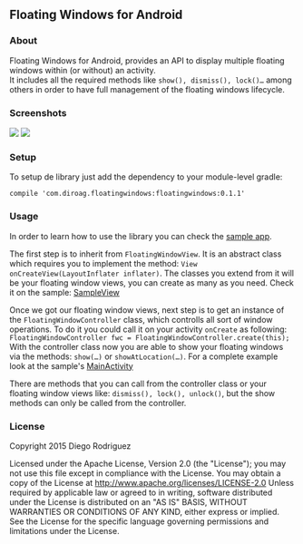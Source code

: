 Floating Windows for Android
----------------------------

### About

Floating Windows for Android, provides an API to display multiple
floating windows within (or without) an activity.  
 It includes all the required methods like `show(), dismiss(), lock()…`
among others in order to have full management of the floating windows
lifecycle.

### Screenshots

![](https://github.com/diegoRodriguezAguila/FloatingWindows/tree/master/screenshots/screenshot-1.png)
![](https://github.com/diegoRodriguezAguila/FloatingWindows/tree/master/screenshots/screenshot-2.png)

### Setup

To setup de library just add the dependency to your module-level gradle:

`compile 'com.diroag.floatingwindows:floatingwindows:0.1.1'`

### Usage

In order to learn how to use the library you can check the [sample
app](https://github.com/diegoRodriguezAguila/FloatingWindows/tree/master/sample).  

The first step is to inherit from `FloatingWindowView`. It is an
abstract class which requires you to implement the method:
`View onCreateView(LayoutInflater inflater)`.
 The classes you extend from it will be your floating window views, you
can create as many as you need. Check it on the sample:
[SampleView](https://github.com/diegoRodriguezAguila/FloatingWindows/blob/master/sample/src/main/java/com/diroag/floatingwindows/sample/floating/SampleView.java)

Once we got our floating window views, next step is to get an instance
of the `FloatingWindowController` class, which controlls all sort of
window operations.
 To do it you could call it on your activity `onCreate` as following:
`FloatingWindowController fwc = FloatingWindowController.create(this);`  
 With the controller class now you are able to show your floating
windows via the methods: `show(…)` or `showAtLocation(…)`. For a
complete example look at the sample's
[MainActivity](https://github.com/diegoRodriguezAguila/FloatingWindows/blob/master/sample/src/main/java/com/diroag/floatingwindows/sample/MainActivity.java)

There are methods that you can call from the controller class or your
floating window views like: `dismiss(), lock(), unlock()`, but the show
methods can only be called from the controller.

### License

Copyright 2015 Diego Rodriguez

Licensed under the Apache License, Version 2.0 (the "License"); you may
not use this file except in compliance with the License. You may obtain
a copy of the License at http://www.apache.org/licenses/LICENSE-2.0
Unless required by applicable law or agreed to in writing, software
distributed under the License is distributed on an "AS IS" BASIS,
WITHOUT WARRANTIES OR CONDITIONS OF ANY KIND, either express or implied.
See the License for the specific language governing permissions and
limitations under the License.
